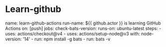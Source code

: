 # Learn-github
name: learn-github-actions run-name: ${{ github.actor }} is learning GitHub Actions on: [push] jobs:   check-bats-version:     runs-on: ubuntu-latest     steps:       - uses: actions/checkout@v4       - uses: actions/setup-node@v3         with:           node-version: '14'       - run: npm install -g bats       - run: bats -v
